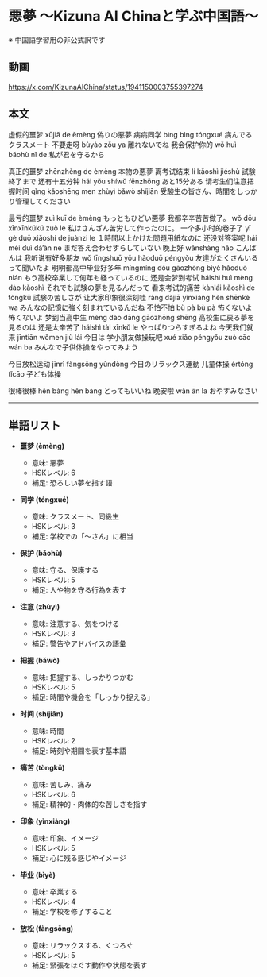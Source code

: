 # 悪夢 〜Kizuna AI Chinaと学ぶ中国語〜
※ 中国語学習用の非公式訳です

## 動画
https://x.com/KizunaAIChina/status/1941150003755397274

## 本文

虚假的噩梦 xūjiǎ de èmèng 偽りの悪夢
病病同学 bìng bìng tóngxué 病んでるクラスメート
不要走呀 bùyào zǒu ya 離れないでね
我会保护你的 wǒ huì bǎohù nǐ de 私が君を守るから

真正的噩梦 zhēnzhèng de èmèng 本物の悪夢
离考试结束 lí kǎoshì jiéshù 試験終了まで
还有十五分钟 hái yǒu shíwǔ fēnzhōng あと15分ある
请考生们注意把握时间 qǐng kǎoshēng men zhùyì bǎwò shíjiān 受験生の皆さん、時間をしっかり管理してください

最亏的噩梦 zuì kuī de èmèng もっともひどい悪夢
我都辛辛苦苦做了。 wǒ dōu xīnxīnkǔkǔ zuò le 私はさんざん苦労して作ったのに。
一个多小时的卷子了 yī gè duō xiǎoshí de juànzi le １時間以上かけた問題用紙なのに
还没对答案呢 hái méi duì dá’àn ne まだ答え合わせすらしていない
晚上好 wǎnshàng hǎo こんばんは
我听说有好多朋友 wǒ tīngshuō yǒu hǎoduō péngyǒu 友達がたくさんいるって聞いたよ
明明都高中毕业好多年 míngmíng dōu gāozhōng bìyè hǎoduō nián もう高校卒業して何年も経っているのに
还是会梦到考试 háishì huì mèng dào kǎoshì それでも試験の夢を見るんだって
看来考试的痛苦 kànlái kǎoshì de tòngkǔ 試験の苦しさが
让大家印象很深刻哇 ràng dàjiā yìnxiàng hěn shēnkè wa みんなの記憶に強く刻まれているんだね
不怕不怕 bù pà bù pà 怖くないよ怖くないよ
梦到当高中生 mèng dào dāng gāozhōng shēng 高校生に戻る夢を見るのは
还是太辛苦了 háishì tài xīnkǔ le やっぱりつらすぎるよね
今天我们就来 jīntiān wǒmen jiù lái 今日は
学小朋友做操玩吧 xué xiǎo péngyǒu zuò cāo wán ba みんなで子供体操をやってみよう

今日放松运动 jīnrì fàngsōng yùndòng 今日のリラックス運動
儿童体操 értóng tǐcāo 子ども体操

很棒很棒 hěn bàng hěn bàng とってもいいね
晚安啦 wǎn ān la おやすみなさい

---

## 単語リスト

* **噩梦 (èmèng)**

  * 意味: 悪夢
  * HSKレベル: 6
  * 補足: 恐ろしい夢を指す語
* **同学 (tóngxué)**

  * 意味: クラスメート、同級生
  * HSKレベル: 3
  * 補足: 学校での「〜さん」に相当
* **保护 (bǎohù)**

  * 意味: 守る、保護する
  * HSKレベル: 5
  * 補足: 人や物を守る行為を表す
* **注意 (zhùyì)**

  * 意味: 注意する、気をつける
  * HSKレベル: 3
  * 補足: 警告やアドバイスの語彙
* **把握 (bǎwò)**

  * 意味: 把握する、しっかりつかむ
  * HSKレベル: 5
  * 補足: 時間や機会を「しっかり捉える」
* **时间 (shíjiān)**

  * 意味: 時間
  * HSKレベル: 2
  * 補足: 時刻や期間を表す基本語
* **痛苦 (tòngkǔ)**

  * 意味: 苦しみ、痛み
  * HSKレベル: 6
  * 補足: 精神的・肉体的な苦しさを指す
* **印象 (yìnxiàng)**

  * 意味: 印象、イメージ
  * HSKレベル: 5
  * 補足: 心に残る感じやイメージ
* **毕业 (bìyè)**

  * 意味: 卒業する
  * HSKレベル: 4
  * 補足: 学校を修了すること
* **放松 (fàngsōng)**

  * 意味: リラックスする、くつろぐ
  * HSKレベル: 5
  * 補足: 緊張をほぐす動作や状態を表す
